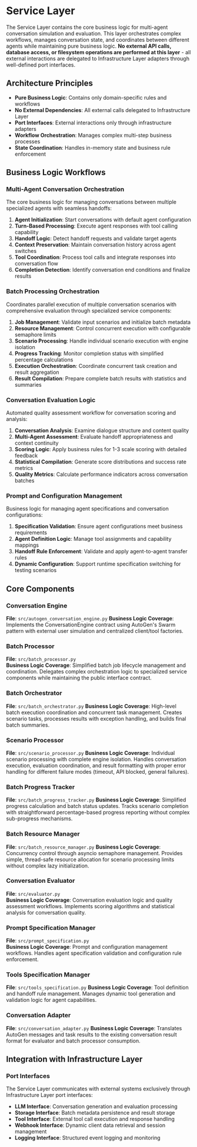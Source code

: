 # Service Layer

The Service Layer contains the core business logic for multi-agent conversation simulation and evaluation. This layer orchestrates complex workflows, manages conversation state, and coordinates between different agents while maintaining pure business logic. **No external API calls, database access, or filesystem operations are performed at this layer** - all external interactions are delegated to Infrastructure Layer adapters through well-defined port interfaces.

## Architecture Principles

- **Pure Business Logic**: Contains only domain-specific rules and workflows
- **No External Dependencies**: All external calls delegated to Infrastructure Layer
- **Port Interfaces**: External interactions only through infrastructure adapters
- **Workflow Orchestration**: Manages complex multi-step business processes
- **State Coordination**: Handles in-memory state and business rule enforcement

## Business Logic Workflows

### Multi-Agent Conversation Orchestration
The core business logic for managing conversations between multiple specialized agents with seamless handoffs:

1. **Agent Initialization**: Start conversations with default agent configuration
2. **Turn-Based Processing**: Execute agent responses with tool calling capability
3. **Handoff Logic**: Detect handoff requests and validate target agents
4. **Context Preservation**: Maintain conversation history across agent switches
5. **Tool Coordination**: Process tool calls and integrate responses into conversation flow
6. **Completion Detection**: Identify conversation end conditions and finalize results

### Batch Processing Orchestration
Coordinates parallel execution of multiple conversation scenarios with comprehensive evaluation through specialized service components:

1. **Job Management**: Validate input scenarios and initialize batch metadata
2. **Resource Management**: Control concurrent execution with configurable semaphore limits
3. **Scenario Processing**: Handle individual scenario execution with engine isolation
4. **Progress Tracking**: Monitor completion status with simplified percentage calculations
5. **Execution Orchestration**: Coordinate concurrent task creation and result aggregation
6. **Result Compilation**: Prepare complete batch results with statistics and summaries

### Conversation Evaluation Logic
Automated quality assessment workflow for conversation scoring and analysis:

1. **Conversation Analysis**: Examine dialogue structure and content quality
2. **Multi-Agent Assessment**: Evaluate handoff appropriateness and context continuity
3. **Scoring Logic**: Apply business rules for 1-3 scale scoring with detailed feedback
4. **Statistical Compilation**: Generate score distributions and success rate metrics
5. **Quality Metrics**: Calculate performance indicators across conversation batches

### Prompt and Configuration Management
Business logic for managing agent specifications and conversation configurations:

1. **Specification Validation**: Ensure agent configurations meet business requirements
2. **Agent Definition Logic**: Manage tool assignments and capability mappings
3. **Handoff Rule Enforcement**: Validate and apply agent-to-agent transfer rules
4. **Dynamic Configuration**: Support runtime specification switching for testing scenarios

## Core Components

### Conversation Engine
**File**: `src/autogen_conversation_engine.py`
**Business Logic Coverage**: Implements the ConversationEngine contract using AutoGen's Swarm pattern with external user simulation and centralized client/tool factories.

### Batch Processor
**File**: `src/batch_processor.py`  
**Business Logic Coverage**: Simplified batch job lifecycle management and coordination. Delegates complex orchestration logic to specialized service components while maintaining the public interface contract.

### Batch Orchestrator
**File**: `src/batch_orchestrator.py`
**Business Logic Coverage**: High-level batch execution coordination and concurrent task management. Creates scenario tasks, processes results with exception handling, and builds final batch summaries.

### Scenario Processor
**File**: `src/scenario_processor.py`
**Business Logic Coverage**: Individual scenario processing with complete engine isolation. Handles conversation execution, evaluation coordination, and result formatting with proper error handling for different failure modes (timeout, API blocked, general failures).

### Batch Progress Tracker
**File**: `src/batch_progress_tracker.py`
**Business Logic Coverage**: Simplified progress calculation and batch status updates. Tracks scenario completion with straightforward percentage-based progress reporting without complex sub-progress mechanisms.

### Batch Resource Manager
**File**: `src/batch_resource_manager.py`
**Business Logic Coverage**: Concurrency control through asyncio semaphore management. Provides simple, thread-safe resource allocation for scenario processing limits without complex lazy initialization.

### Conversation Evaluator
**File**: `src/evaluator.py`  
**Business Logic Coverage**: Conversation evaluation logic and quality assessment workflows. Implements scoring algorithms and statistical analysis for conversation quality.

### Prompt Specification Manager
**File**: `src/prompt_specification.py`  
**Business Logic Coverage**: Prompt and configuration management workflows. Handles agent specification validation and configuration rule enforcement.

### Tools Specification Manager
**File**: `src/tools_specification.py`
**Business Logic Coverage**: Tool definition and handoff rule management. Manages dynamic tool generation and validation logic for agent capabilities.

### Conversation Adapter
**File**: `src/conversation_adapter.py`
**Business Logic Coverage**: Translates AutoGen messages and task results to the existing conversation result format for evaluator and batch processor consumption.

## Integration with Infrastructure Layer

### Port Interfaces
The Service Layer communicates with external systems exclusively through Infrastructure Layer port interfaces:

- **LLM Interface**: Conversation generation and evaluation processing
- **Storage Interface**: Batch metadata persistence and result storage
- **Tool Interface**: External tool call execution and response handling
- **Webhook Interface**: Dynamic client data retrieval and session management
- **Logging Interface**: Structured event logging and monitoring
